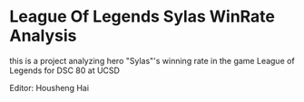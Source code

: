 # League Of Legends Sylas WinRate Analysis
this is a project analyzing hero "Sylas"'s winning rate in the game League of Legends for DSC 80 at UCSD

Editor: Housheng Hai



